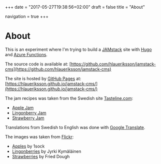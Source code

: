 +++
date = "2017-05-27T19:38:56+02:00"
draft = false
title = "About"

navigation = true
+++

# About

This is an experiment where I'm trying to build a [JAMstack](https://jamstack.org) site with [Hugo](https://gohugo.io) and [Azure Functions](https://azure.microsoft.com/en-us/services/functions/).

The source code is available at: [https://github.com/hlaueriksson/jamstack-cms](https://github.com/hlaueriksson/jamstack-cms)

The site is hosted by [GitHub Pages](https://pages.github.com) at: [https://hlaueriksson.github.io/jamstack-cms/](https://hlaueriksson.github.io/jamstack-cms/)

The jam recipes was taken from the Swedish site [Tasteline.com](http://www.tasteline.com):

* [Apple Jam](http://www.tasteline.com/recept/appelmos-grundrecept/)
* [Lingonberry Jam](http://www.tasteline.com/recept/lingonsylt/)
* [Strawberry Jam](http://www.tasteline.com/recept/jordgubbssylt/)

Translations from Swedish to English was done with [Google Translate](https://translate.google.com/#sv/en/).

The images was taken from [Flickr](https://www.flickr.com/):

* [Apples](https://www.flickr.com/photos/1sock/7910673688/) by 1sock
* [Lingonberries](https://www.flickr.com/photos/kymis/2875484409/) by Jyrki Kymäläinen
* [Strawberries](https://www.flickr.com/photos/42787780@N04/6984507532/) by Fried Dough
